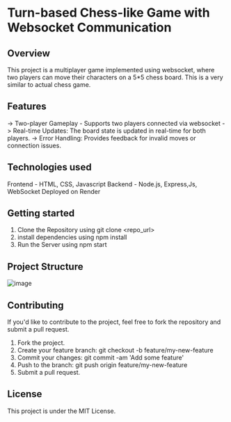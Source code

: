 # Turn-based Chess-like Game with Websocket Communication

## Overview
This project is a multiplayer game implemented using websocket, where two players can move their characters on a 5*5 chess board. This is a very similar to actual chess game.

## Features
-> Two-player Gameplay - Supports two players connected via websocket 
-> Real-time Updates: The board state is updated in real-time for both players.
-> Error Handling: Provides feedback for invalid moves or connection issues.

## Technologies used
Frontend - HTML, CSS, Javascript
Backend - Node.js, Express,Js, WebSocket
Deployed on Render

## Getting started
1. Clone the Repository using git clone <repo_url>
2. install dependencies using npm install
3. Run the Server using npm start

## Project Structure
![image](https://github.com/user-attachments/assets/b261137f-b0ea-40ef-bedf-b4ff1ab86ed4)


## Contributing
If you'd like to contribute to the project, feel free to fork the repository and submit a pull request.

1. Fork the project.
2. Create your feature branch: git checkout -b feature/my-new-feature
3. Commit your changes: git commit -am 'Add some feature'
4. Push to the branch: git push origin feature/my-new-feature
5. Submit a pull request.

## License
This project is under the MIT License.
